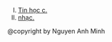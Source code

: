<html>
	<head>
		<meta charset="utf-8">
	</hear>
	<body>
		<ol type="I">
			<li>
				<a href="Tin Hoc c++.html">
					Tin học c.
				</a>
			</li>
			<li>
				<a href="./Nhac.html">
					nhạc.
				</a>
			</li>
		</ol>
	@copyright by Nguyen Anh Minh
	</body>
</html>

